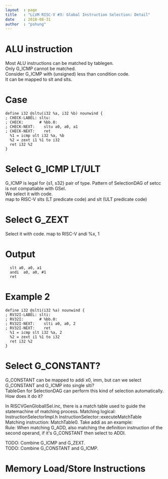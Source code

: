 ```yaml
---
layout  : page
title   : "LLVM RISC-V #3: Global Instruction Selection: Detail"
date    : 2018-08-31
author  : "pshung"
---
```

# ALU instruction
Most ALU instructions can be matched by tablegen.  
Only G_ICMP cannot be matched.  
Consider G_ICMP with (unsigned) less than condition code.  
It can be mapped to slt and slts.  

# Case
```
define i32 @sltu(i32 %a, i32 %b) nounwind {
; CHECK-LABEL: sltu:
; CHECK:       # %bb.0:
; CHECK-NEXT:    sltu a0, a0, a1
; CHECK-NEXT:    ret
  %1 = icmp ult i32 %a, %b
  %2 = zext i1 %1 to i32
  ret i32 %2
}
```

# Select G_ICMP LT/ULT
G_ICMP is legal for {s1, s32} pair of type.
Pattern of SelectionDAG of setcc is not compatiable with GSel.  
We select it with code.  
map to RISC-V slts (LT predicate code) and slt (ULT predicate code)  

# Select G_ZEXT
Select it with code.
map to RISC-V andi %x, 1

# Output
```
  slt a0, a0, a1
  andi  a0, a0, #1
  ret
```
# Example 2
```
define i32 @slti(i32 %a) nounwind {
; RV32I-LABEL: slti:
; RV32I:       # %bb.0:
; RV32I-NEXT:    slti a0, a0, 2
; RV32I-NEXT:    ret
  %1 = icmp slt i32 %a, 2
  %2 = zext i1 %1 to i32
  ret i32 %2
}

```

# Select G_CONSTANT?

G_CONSTANT can be mapped to addi x0, imm, but can we select G_CONSTANT and G_ICMP into single slti?  
TableGen for SelectionDAG can perform this kind of selection automatically. How does it do it?  

In RISCVGenGlobalISel.inc, there is a match table used to guide the statemachine of matching process.
Matching logical: InstructionSelectorImpl.h InstructionSelector::executeMatchTable  
Matching instruction: MatchTable0.
Take addi as an example:  
Rule: When matching G_ADD, also matching the definition instruction of the second operand, if it's G_CONSTANT then select to ADDI.  

TODO: Combine G_ICMP and G_ZEXT.  
TODO: Combine G_CONSTANT and G_ICMP.  

# Memory Load/Store Instructions

